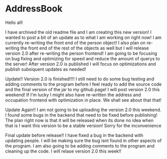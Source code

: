 # AddressBook
Hello all!

I have archived the old readme file and I am creating this new version! I wanted to post a bit of an update as to what I am working on right now! I am currently re-writing the front end of the person object! I also plan on re-writing the front end of the rest of the objects as well but I will release version 2.0 after re-writing the person frontend! I am going to be focusing on bug fixing and optimizing for speed and reduce the amount of querys to the server! After version 2.0 is published I will focus on optimizations and publish subsiquent updates as needed!

Update!! Version 2.0 is finished!!!! I still need to do some bug testing and adding comments to the program before I feel ready to add the source code and the final version of the jar to my github page! I will post version 2.0 this weekend! If I'm lucky I might also have re-written the address and occupation frontend with optimization in place. We shall see about that that!

Update Again!! I am not going to be uploading the version 2.0 this weekend. I found some bugs in the backend that need to be fixed before publishing! The plan right now is that it will be released when its done no idea when that is I want this version to be a stable version! Sorry for the inconvenience 

Final update before release!! I have fixed a bug in the backend with updating people. I will be making sure the bug isnt found in other aspects of the program. I am also going to be adding comments to the program and cleaning up the code. I will relase version 2.0 this week!!
